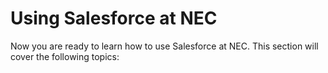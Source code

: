 # Using Salesforce at NEC

Now you are ready to learn how to use Salesforce at NEC. This section will cover the following topics:
